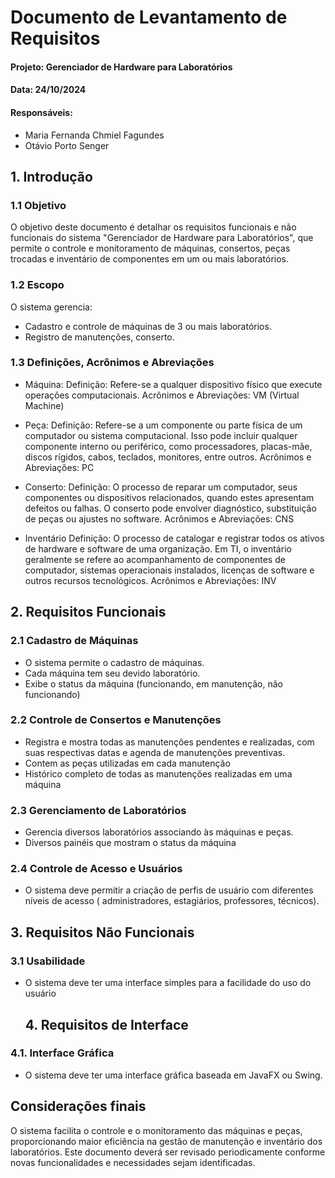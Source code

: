 # Documento de Levantamento de Requisitos

#### Projeto: Gerenciador de Hardware para Laboratórios 
#### Data: 24/10/2024
#### Responsáveis:
- Maria Fernanda Chmiel Fagundes
- Otávio Porto Senger

## 1. Introdução

### 1.1 Objetivo

O objetivo deste documento é detalhar os requisitos funcionais e não funcionais do sistema "Gerenciador de Hardware para Laboratórios",
que permite o controle e monitoramento de máquinas, consertos, peças trocadas e inventário de componentes em um ou mais laboratórios.

### 1.2 Escopo

O sistema gerencia:

- Cadastro e controle de máquinas de 3 ou mais laboratórios.
- Registro de manutenções, conserto.

### 1.3 Definições, Acrônimos e Abreviações

- Máquina:
Definição: Refere-se a qualquer dispositivo físico que execute operações computacionais.
Acrônimos e Abreviações: VM (Virtual Machine)

- Peça:
Definição: Refere-se a um componente ou parte física de um computador ou sistema computacional.
Isso pode incluir qualquer componente interno ou periférico, como processadores, placas-mãe,
discos rígidos, cabos, teclados, monitores, entre outros.
Acrônimos e Abreviações: PC

- Conserto:
Definição: O processo de reparar um computador, seus componentes ou dispositivos relacionados,
quando estes apresentam defeitos ou falhas. O conserto pode envolver diagnóstico, substituição
de peças ou ajustes no software.
Acrônimos e Abreviações: CNS

- Inventário
Definição: O processo de catalogar e registrar todos os ativos de hardware e software de uma
organização. Em TI, o inventário geralmente se refere ao acompanhamento de componentes de
computador, sistemas operacionais instalados, licenças de software e outros recursos tecnológicos.
Acrônimos e Abreviações: INV

## 2. Requisitos Funcionais

### 2.1 Cadastro de Máquinas

- O sistema permite o cadastro de máquinas.
- Cada máquina tem seu devido laboratório.
- Exibe o status da máquina (funcionando, em manutenção, não funcionando)

### 2.2 Controle de Consertos e Manutenções

- Registra e mostra todas as manutenções pendentes e realizadas, com suas respectivas datas
  e agenda de manutenções preventivas.
- Contem as peças utilizadas em cada manutenção
- Histórico completo de todas as manutenções realizadas em uma máquina

### 2.3 Gerenciamento de Laboratórios

- Gerencia diversos laboratórios associando às máquinas e peças.
- Diversos painéis que mostram o status da máquina

### 2.4 Controle de Acesso e Usuários

- O sistema deve permitir a criação de perfis de usuário com diferentes níveis de acesso ( administradores, estagiários, professores, técnicos).

## 3. Requisitos Não Funcionais

### 3.1 Usabilidade

- O sistema deve ter uma interface simples para a facilidade do uso do usuário

  ## 4. Requisitos de Interface

### 4.1. Interface Gráfica

- O sistema deve ter uma interface gráfica baseada em JavaFX ou Swing.

## Considerações finais

O sistema facilita o controle e o monitoramento das máquinas e peças, proporcionando maior eficiência na gestão de manutenção e 
inventário dos laboratórios. Este documento deverá ser revisado periodicamente conforme novas funcionalidades e necessidades sejam identificadas.
